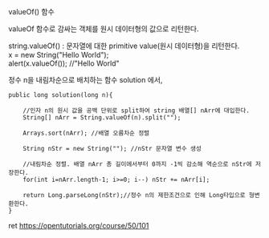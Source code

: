 valueOf() 함수

valueOf 함수로 감싸는 객체를 원시 데이터형의 값으로 리턴한다.

string.valueOf() : 문자열에 대한 primitive value(원시 데이터형)을 리턴한다.<br>
x = new String("Hello World");<br>
alert(x.valueOf()); //"Hello World"

정수 n을 내림차순으로 배치하는 함수 solution 에서,

	public long solution(long n){

		//인자 n의 원시 값을 공백 단위로 split하여 string 배열[] nArr에 대입한다.
		String[] nArr = String.valueOf(n).split("");

		Arrays.sort(nArr); //배열 오름차순 정렬

		String nStr = new String(""); //nStr 문자열 변수 생성

		//내림차순 정렬. 배열 nArr 총 길이에서부터 0까지 -1씩 감소해 역순으로 nStr에 저장한다.
		for(int i=nArr.length-1; i>=0; i--) nStr += nArr[i];

		return Long.parseLong(nStr);//정수 n의 제한조건으로 인해 Long타입으로 형변환한다.
	}


ret https://opentutorials.org/course/50/101
